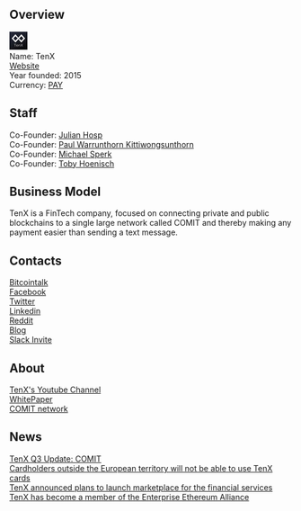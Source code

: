 ## Overview
![logo](../projects/logo/tenx.png)  
Name: TenX  
[Website](https://www.tenx.tech/index.html)  
Year founded: 2015  
Currency: [PAY](https://coinmarketcap.com/assets/tenx/)  
## Staff
Co-Founder: [Julian Hosp](../people/julian_hosp.md)  
Co-Founder: [Paul Warrunthorn Kittiwongsunthorn](../people/paul_kitti.md)  
Co-Founder: [Michael Sperk](../people/michael_sperk.md)  
Co-Founder: [Toby Hoenisch](../people/toby_hoenisch.md)  
## Business Model
TenX is a FinTech company, focused on connecting private and public blockchains to a single large network called COMIT and thereby making any payment easier than sending a text message.
## Contacts
[Bitcointalk](https://bitcointalk.org/index.php?topic=1953612.0)  
[Facebook](https://www.facebook.com/tenxwallet/)  
[Twitter](https://twitter.com/tenxwallet)  
[Linkedin](https://www.linkedin.com/company-beta/15263799/)  
[Reddit](https://www.reddit.com/r/TenX/)  
[Blog](https://blog.tenx.tech/)  
[Slack Invite](https://ten-x.herokuapp.com/)  
## About
[TenX's Youtube Channel](https://www.youtube.com/channel/UCrh49JX-9UQJbee6e4EGhog)  
[WhitePaper](https://www.tenx.tech/whitepaper/tenx_whitepaper_final.pdf)  
[COMIT network](http://www.comit.network/)  
## News
[TenX Q3 Update: COMIT](../news/tenx_28-09-17.md)  
[Cardholders outside the European territory will not be able to use TenX cards](../news/tenx_21-09-17.md)  
[TenX announced plans to launch marketplace for the financial services](../news/tenx_06-09-17.md)  
[TenX has become a member of the Enterprise Ethereum Alliance](../news/tenx_03-09-17.md)
